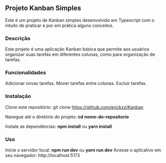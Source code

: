 ## Projeto Kanban Simples
Este é um projeto de Kanban simples desenvolvido em Typescript com o intuito de praticar e por em prática alguns conceitos.

### Descrição
Este projeto é uma aplicação Kanban básica que permite aos usuários organizar suas tarefas em diferentes colunas, como para organização de tarefas.

### Funcionalidades
Adicionar novas tarefas.
Mover tarefas entre colunas.
Excluir tarefas.

### Instalação
Clone este repositório: git clone https://github.com/erickzz/Kanban

Navegue até o diretório do projeto: **cd nome-do-repositorio**

Instale as dependências: **npm install** ou **yarn install**

### Uso
Inicie o servidor local: **npm run dev** ou **yarn run dev**
Acesse o aplicativo em seu navegador: http://localhost:5173
